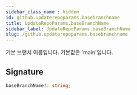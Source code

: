 ```yaml
---
sidebar_class_name : hidden
id: github.updaterepoparams.basebranchname
title: UpdateRepoParams.baseBranchName
sidebar_label: UpdateRepoParams.baseBranchName
slug: /github.updaterepoparams.basebranchname
---
```






기본 브랜치 이름입니다. 기본값은 'main'입니다.

## Signature

```typescript
baseBranchName?: string;
```

